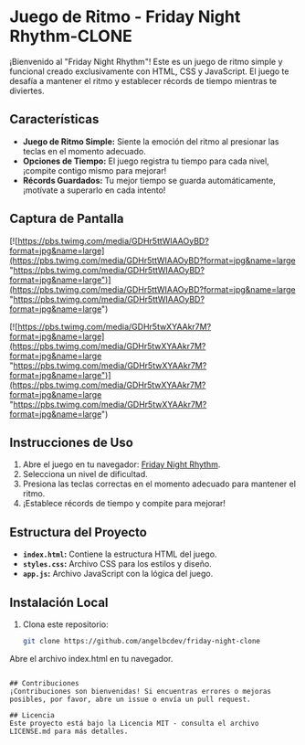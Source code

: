 # Juego de Ritmo - Friday Night Rhythm-CLONE

¡Bienvenido al "Friday Night Rhythm"! Este es un juego de ritmo simple y funcional creado exclusivamente con HTML, CSS y JavaScript. El juego te desafía a mantener el ritmo y establecer récords de tiempo mientras te diviertes.



## Características

- **Juego de Ritmo Simple:** Siente la emoción del ritmo al presionar las teclas en el momento adecuado.
- **Opciones de Tiempo:** El juego registra tu tiempo para cada nivel, ¡compite contigo mismo para mejorar!
- **Récords Guardados:** Tu mejor tiempo se guarda automáticamente, ¡motívate a superarlo en cada intento!

## Captura de Pantalla

[![https://pbs.twimg.com/media/GDHr5ttWIAAOyBD?format=jpg&name=large](https://pbs.twimg.com/media/GDHr5ttWIAAOyBD?format=jpg&name=large "https://pbs.twimg.com/media/GDHr5ttWIAAOyBD?format=jpg&name=large")](https://pbs.twimg.com/media/GDHr5ttWIAAOyBD?format=jpg&name=large "https://pbs.twimg.com/media/GDHr5ttWIAAOyBD?format=jpg&name=large")

[![https://pbs.twimg.com/media/GDHr5twXYAAkr7M?format=jpg&name=large](https://pbs.twimg.com/media/GDHr5twXYAAkr7M?format=jpg&name=large "https://pbs.twimg.com/media/GDHr5twXYAAkr7M?format=jpg&name=large")](https://pbs.twimg.com/media/GDHr5twXYAAkr7M?format=jpg&name=large "https://pbs.twimg.com/media/GDHr5twXYAAkr7M?format=jpg&name=large")

## Instrucciones de Uso

1. Abre el juego en tu navegador: [Friday Night Rhythm](https://54albert54.github.io/friday-night-clone/).
2. Selecciona un nivel de dificultad.
3. Presiona las teclas correctas en el momento adecuado para mantener el ritmo.
4. ¡Establece récords de tiempo y compite para mejorar!

## Estructura del Proyecto

- **`index.html`:** Contiene la estructura HTML del juego.
- **`styles.css`:** Archivo CSS para los estilos y diseño.
- **`app.js`:** Archivo JavaScript con la lógica del juego.

## Instalación Local

1. Clona este repositorio:

   ```bash
   git clone https://github.com/angelbcdev/friday-night-clone
Abre el archivo index.html en tu navegador.
```

## Contribuciones
¡Contribuciones son bienvenidas! Si encuentras errores o mejoras posibles, por favor, abre un issue o envía un pull request.

## Licencia
Este proyecto está bajo la Licencia MIT - consulta el archivo LICENSE.md para más detalles.



